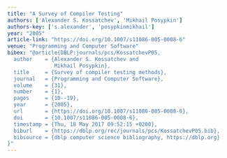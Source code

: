 ```yaml
---
title: "A Survey of Compiler Testing"
authors: ['Alexander S. Kossatchev', 'Mikhail Posypkin']
authors-key: ['s.alexander', 'posypkinmikhail']
year: "2005"
article-link: "https://doi.org/10.1007/s11086-005-0008-6"
venue: "Programming and Computer Software"
bibex: "@article{DBLP:journals/pcs/KossatchevP05,
  author    = {Alexander S. Kossatchev and
               Mikhail Posypkin},
  title     = {Survey of compiler testing methods},
  journal   = {Programming and Computer Software},
  volume    = {31},
  number    = {1},
  pages     = {10--19},
  year      = {2005},
  url       = {https://doi.org/10.1007/s11086-005-0008-6},
  doi       = {10.1007/s11086-005-0008-6},
  timestamp = {Thu, 18 May 2017 09:52:15 +0200},
  biburl    = {https://dblp.org/rec/journals/pcs/KossatchevP05.bib},
  bibsource = {dblp computer science bibliography, https://dblp.org}
}"
---
```

